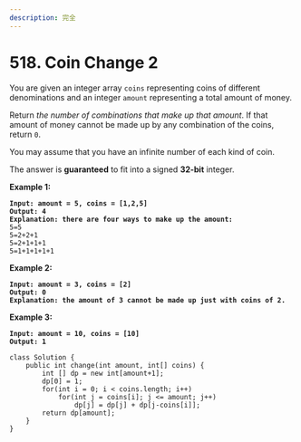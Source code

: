 ```yaml
---
description: 完全
---
```


# 518. Coin Change 2

You are given an integer array `coins` representing coins of different denominations and an integer `amount` representing a total amount of money.

Return _the number of combinations that make up that amount_. If that amount of money cannot be made up by any combination of the coins, return `0`.

You may assume that you have an infinite number of each kind of coin.

The answer is **guaranteed** to fit into a signed **32-bit** integer.

&#x20;

**Example 1:**

<pre><code><strong>Input: amount = 5, coins = [1,2,5]
</strong><strong>Output: 4
</strong><strong>Explanation: there are four ways to make up the amount:
</strong>5=5
5=2+2+1
5=2+1+1+1
5=1+1+1+1+1
</code></pre>

**Example 2:**

<pre><code><strong>Input: amount = 3, coins = [2]
</strong><strong>Output: 0
</strong><strong>Explanation: the amount of 3 cannot be made up just with coins of 2.
</strong></code></pre>

**Example 3:**

<pre><code><strong>Input: amount = 10, coins = [10]
</strong><strong>Output: 1
</strong></code></pre>

```
class Solution {
    public int change(int amount, int[] coins) {
        int [] dp = new int[amount+1];
        dp[0] = 1;
        for(int i = 0; i < coins.length; i++)
            for(int j = coins[i]; j <= amount; j++)
                dp[j] = dp[j] + dp[j-coins[i]];
        return dp[amount];
    }
}
```
